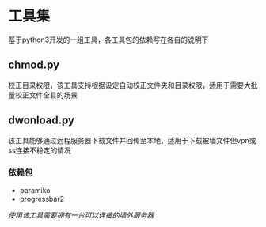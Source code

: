 # 工具集

基于python3开发的一组工具，各工具包的依赖写在各自的说明下

## chmod.py

校正目录权限，该工具支持根据设定自动校正文件夹和目录权限，适用于需要大批量校正文件全县的场景

## dwonload.py

该工具能够通过远程服务器下载文件并回传至本地，适用于下载被墙文件但vpn或ss连接不稳定的情况

### 依赖包

* paramiko
* progressbar2

*使用该工具需要拥有一台可以连接的墙外服务器*
